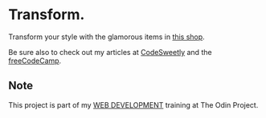 # Transform.

Transform your style with the glamorous items in [this shop](https://oluwatobiss.github.io/shopping-cart).

Be sure also to check out my articles at [CodeSweetly](https://www.codesweetly.com/) and the [freeCodeCamp](https://www.freecodecamp.org/news/author/oluwatobi/).

## Note

This project is part of my [WEB DEVELOPMENT](https://www.theodinproject.com/paths/full-stack-javascript/courses/javascript/lessons/shopping-cart) training at The Odin Project.
